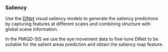 
### Saliency
Use the [DINet](https://github.com/MRzzm/DINet) visual saliency models to generate the saliency predictions by capturing features at different scales and combining structure with global scene information.


In the PMIQD-SIS we use the eye movement data to fine-tune DINet to be suitable for the salient areas prediction and obtain the saliency map feature.
